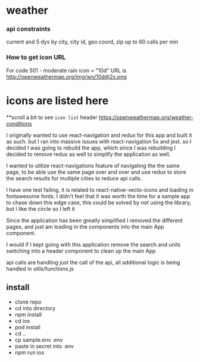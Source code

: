 # weather
### api constraints
current and 5 dys by city, city id, geo coord, zip
up to 60 calls per min

### How to get icon URL
For code 501 - moderate rain icon = "10d"
URL is
http://openweathermap.org/img/wn/10d@2x.png

# icons are listed here
  **scroll a bit to see `icon list` header
https://openweathermap.org/weather-conditions

I originally wanted to use react-navigation and redux for this app and built it as such. but I ran into massive issues with react-navigation 5x and jest. so I decided I was going to rebuild the app, which since I was rebuilding I decided to remove redux as well to simplify the application as well.

I wanted to utilize react-navigations feature of navigating the the same page, to be able use the same page over and over and use redux to store the search results for multiple cities to reduce api calls.

I have one test failing, it is related to react-native-vecto-icons and loading in fontawesome fonts. I didn't feel that it was worth the time for a sample app to chase down this edge case, this could be solved by not using the library, but I like the circle so I left it

Since the application has been greatly simplified I removed the different pages, and just am loading in the components into the main App component.

I would if I kept going with this application remove the search and units switching into a header component to clean up the main App

api calls are handling just the call of the api, all additional logic is being handled in utils/functions.js

## install
* clone repo
* cd into directory
* npm install
* cd ios
* pod install
* cd ..
* cp sample.env .env
* paste in secret into .env
* npm run ios



